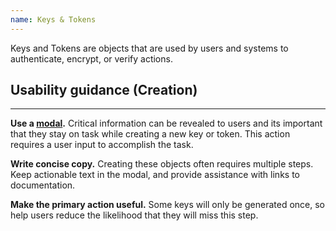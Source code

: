 ```yaml
---
name: Keys & Tokens
---
```


Keys and Tokens are objects that are used by users and systems to authenticate, encrypt, or verify actions. 

## Usability guidance (Creation)
---
**Use a [modal](https://design.gitlab.com/components/modal#usage).** Critical information can be revealed to users and its important that they stay on task while creating a new key or token. This action requires a user input to accomplish the task.

**Write concise copy.** Creating these objects often requires multiple steps. Keep actionable text in the modal, and provide assistance with links to documentation.

**Make the primary action useful.** Some keys will only be generated once, so help users reduce the likelihood that they will miss this step.
